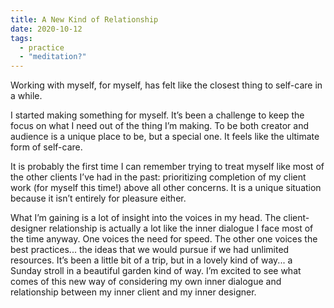 ```yaml
---
title: A New Kind of Relationship
date: 2020-10-12
tags:
  - practice
  - "meditation?"
---
```


Working with myself, for myself, has felt like the closest thing to self-care in a while.

<!-- excerpt -->

I started making something for myself. It’s been a challenge to keep the focus on what I need out of the thing I’m making. To be both creator and audience is a unique place to be, but a special one. It feels like the ultimate form of self-care. 

It is probably the first time I can remember trying to treat myself like most of the other clients I’ve had in the past: prioritizing completion of my client work (for myself this time!) above all other concerns. It is a unique situation because it isn’t entirely for pleasure either.

What I’m gaining is a lot of insight into the voices in my head. The client-designer relationship is actually a lot like the inner dialogue I face most of the time anyway. One voices the need for speed. The other one voices the best practices... the ideas that we would pursue if we had unlimited resources. It’s been a little bit of a trip, but in a lovely kind of way... a Sunday stroll in a beautiful garden kind of way. I’m excited to see what comes of this new way of considering my own inner dialogue and relationship between my inner client and my inner designer.
